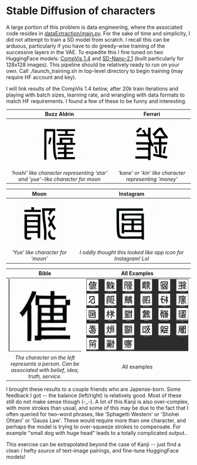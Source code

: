 

# Stable Diffusion of characters 


A large portion of this problem is data engineering, where the associated code resides in [dataExtraction/main.py](dataExtraction/main.py).  For the sake of time and simplicity, I did not attempt to train a SD model from scratch.  I recall this can be arduous, particularly if you have to do greedy-wise training of the successive layers in the VAE.  To expedite this I fine tuned on two HuggingFace models: [CompVis 1.4](https://huggingface.co/CompVis/stable-diffusion-v1-4) and [SD-Nano-2.1](https://huggingface.co/bguisard/stable-diffusion-nano-2-1) (built particularly for 128x128 images).  This pipeline should be relatively ready to run on your own.  Call ./launch_training.sh in top-level directory to begin training (may require HF account and key).

I will link results of the CompVis 1.4 below, after 20k train iterations and playing with batch sizes, learning rate, and wrangling with data formats to match HF requirements.  I found a few of these to be funny and interesting.  

Buzz Aldrin             |  Ferrari
:----------------------:|:---------------------------:
![](<./example_outputs/Buzz aldrin.png>)  |  ![](example_outputs/Ferrari.png)
*‘hoshi’ like character representing ‘star’ and 'yue'-like character for moon* | *‘kane’ or ‘kin’ like character representing ‘money’*

 Moon             |  Instagram
:----------------------:|:---------------------------:
![](<./example_outputs/Full Moon.png>)  |  ![](example_outputs/Instagram.png)
*‘Yue’ like character for ‘moon’* | *I oddly thought this looked like app icon for Instagram! Lol*


 Bible | All Examples
:----------------------:|:----------------------:
![](<./example_outputs/Bible.png>)  | ![](<./collated_examples.png>)
*The character on the left represents a person.  Can be associated with belief, idea, truth, service.* | All examples 

I brought these results to a couple friends who are Japense-born.  Some feedback I got -- the balance (left/right) is relatively good.  Most of these still do not make sense though (-_-).  A lot of this Kanji is also over-complex, with more strokes than usual, and some of this may be due to the fact that I often queried for two-word phrases, like 'Sphagetti Western' or 'Shohei Ohtani' or 'Gauss Law'.  These would require more than one character, and perhaps the model is trying to over-squeeze strokes to compensate.  For example "small dog with huge head" leads to a totally complicated output..

This exercise can be extrapolated beyond the case of Kanji -- just find a clean / hefty source of text-image pairings, and fine-tune HuggingFace models!
